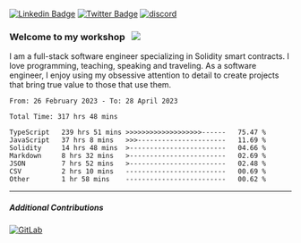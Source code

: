[![Linkedin Badge](https://img.shields.io/badge/-LinkedIn-0e76a8?style=flat-square&logo=Linkedin&logoColor=white)](https://www.linkedin.com/in/jason-schwarz-75b91482/)
[![Twitter Badge](https://img.shields.io/badge/-Twitter-00acee?style=flat-square&logo=Twitter&logoColor=white)](https://twitter.com/passandscore)
[![discord](https://img.shields.io/badge/Discord-blue?logo=discord&logoColor=white)](https://discordapp.com/users/#3518)

### Welcome to my workshop &nbsp; ![](https://visitor-badge.glitch.me/badge?page_id=passandscore.passandscore)

I am a full-stack software engineer specializing in Solidity smart contracts. I love programming, teaching, speaking and traveling. As a software engineer, I enjoy using my obsessive attention to detail to create projects that bring true value to those that use them.

<!--START_SECTION:waka-->

```text
From: 26 February 2023 - To: 28 April 2023

Total Time: 317 hrs 48 mins

TypeScript   239 hrs 51 mins >>>>>>>>>>>>>>>>>>>------   75.47 %
JavaScript   37 hrs 8 mins   >>>----------------------   11.69 %
Solidity     14 hrs 48 mins  >------------------------   04.66 %
Markdown     8 hrs 32 mins   >------------------------   02.69 %
JSON         7 hrs 52 mins   >------------------------   02.48 %
CSV          2 hrs 10 mins   -------------------------   00.69 %
Other        1 hr 58 mins    -------------------------   00.62 %
```

<!--END_SECTION:waka-->

<hr/>

##### Additional Contributions

[![GitLab](https://img.shields.io/badge/GitLab-orange?logo=gitlab&logoColor=white)](https://gitlab.com/jason_schwarz)
